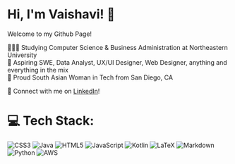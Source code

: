 
# Hi, I'm Vaishavi! 🍵

Welcome to my Github Page!

👩🏾‍💻 Studying Computer Science & Business Administration at Northeastern University </br>
💭 Aspiring SWE, Data Analyst, UX/UI Designer, Web Designer, anything and everything in the mix </br>
📍 Proud South Asian Woman in Tech from San Diego, CA </br>

<!-- 🏙️ Incoming Student to NU's Seattle **Cloud Computing Program**, in partnership with **AWS (Amazon Web Services)**, where I will be learning the depths of Object Oriented Programming and more in-depth Topics in Computer Science </br> -->

🔗 Connect with me on [LinkedIn](https://www.linkedin.com/in/vaishavi-jayashankar-718624209/)!

# 💻 Tech Stack:
![CSS3](https://img.shields.io/badge/css3-%231572B6.svg?style=for-the-badge&logo=css3&logoColor=white) ![Java](https://img.shields.io/badge/java-%23ED8B00.svg?style=for-the-badge&logo=openjdk&logoColor=white) ![HTML5](https://img.shields.io/badge/html5-%23E34F26.svg?style=for-the-badge&logo=html5&logoColor=white) ![JavaScript](https://img.shields.io/badge/javascript-%23323330.svg?style=for-the-badge&logo=javascript&logoColor=%23F7DF1E) ![Kotlin](https://img.shields.io/badge/kotlin-%237F52FF.svg?style=for-the-badge&logo=kotlin&logoColor=white) ![LaTeX](https://img.shields.io/badge/latex-%23008080.svg?style=for-the-badge&logo=latex&logoColor=white) ![Markdown](https://img.shields.io/badge/markdown-%23000000.svg?style=for-the-badge&logo=markdown&logoColor=white) ![Python](https://img.shields.io/badge/python-3670A0?style=for-the-badge&logo=python&logoColor=ffdd54) ![AWS](https://img.shields.io/badge/AWS-%23FF9900.svg?style=for-the-badge&logo=amazon-aws&logoColor=white) 

<!-- ## 🏆 GitHub Trophies
![](https://github-profile-trophy.vercel.app/?username=vaishavijay&theme=monokai&no-frame=true&no-bg=true&margin-w=4)

### ✍️ Random Dev Quote
![](https://quotes-github-readme.vercel.app/api?type=horizontal&theme=radical)

---
[![](https://visitcount.itsvg.in/api?id=vaishavijay&icon=2&color=0)](https://visitcount.itsvg.in)  -->

<!-- Proudly created with GPRM ( https://gprm.itsvg.in ) -->
